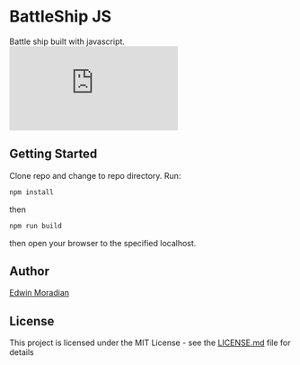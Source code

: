 # BattleShip JS

Battle ship built with javascript.
![View here](https://raw.githack.com/edwinmoradian90/battleship/development/dist/index.html)

## Getting Started

Clone repo and change to repo directory. 
Run: 
```bash
npm install
```

then 
```bash
npm run build
```

then open your browser to the specified localhost.

## Author

[Edwin Moradian](https://github.com/PurpleBooth)

## License

This project is licensed under the MIT License - see the [LICENSE.md](LICENSE.md) file for details
